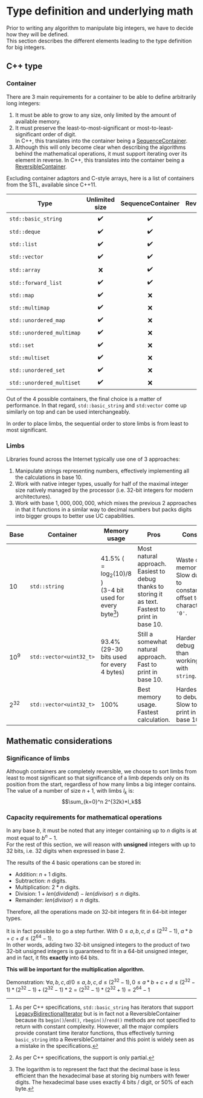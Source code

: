 # Type definition and underlying math

Prior to writing any algorithm to manipulate big integers, we have to decide how they will be defined.<br/>
This section describes the different elements leading to the type definition for big integers.

## C++ type

### Container

There are 3 main requirements for a container to be able to define arbitrarily long integers:

1. It must be able to grow to any size, only limited by the amount of available memory.
1. It must preserve the least-to-most-significant or most-to-least-significant order of digit.<br/>
In C++, this translates into the container being a [SequenceContainer](https://en.cppreference.com/w/cpp/named_req/SequenceContainer).
1. Although this will only become clear when describing the algorithms behind the mathematical operations, it must support iterating over its element in reverse.
In C++, this translates into the container being a [ReversibleContainer](https://en.cppreference.com/w/cpp/named_req/ReversibleContainer).

Excluding container adaptors and C-style arrays, here is a list of containers from the STL, available since C++11.

Type | Unlimited size | SequenceContainer | ReversibleContainer
---|:---:|:---:|:---:
`std::basic_string` | ✔️ | ✔️ | ✔️[^1]
`std::deque` | ✔️ | ✔️ | ✔️
`std::list` | ✔️| ✔️ | ✔️
`std::vector` | ✔️ | ✔️ | ✔️
`std::array` | ❌ | ✔️ | ✔️ [^2]
`std::forward_list` | ✔️| ✔️ | ❌
`std::map` | ✔️| ❌ | ✔️
`std::multimap` | ✔️| ❌ | ✔️
`std::unordered_map` | ✔️| ❌ | ❌
`std::unordered_multimap` | ✔️| ❌ | ❌
`std::set` | ✔️| ❌ | ✔️
`std::multiset` | ✔️| ❌ | ✔️
`std::unordered_set` | ✔️| ❌ | ❌
`std::unordered_multiset` | ✔️| ❌ | ❌

[^1]: As per C++ specifications, `std::basic_string` has iterators that support [LegacyBidirectionalIterator](https://en.cppreference.com/w/cpp/named_req/BidirectionalIterator) but is in fact not a ReversibleContainer because its `begin()`/`end()`, `rbegin()`/`rend()` methods are not specified to return with constant complexity. However, all the major compilers provide constant time iterator functions, thus effectively turning `basic_string` into a ReversibleContainer and this point is widely seen as a mistake in the specifications.
[^2]: As per C++ specifications, the support is only partial.

Out of the 4 possible containers, the final choice is a matter of performance. In that regard, `std::basic_string` and `std:vector` come up similarly on top and can be used interchangeably.

In order to place limbs, the sequential order to store limbs is from least to most significant.

### Limbs

Libraries found across the Internet typically use one of 3 approaches:

1. Manipulate strings representing numbers, effectively implementing all the calculations in base $`10`$.
1. Work with native integer types, usually for half of the maximal integer size natively managed by the processor (i.e. 32-bit integers for modern architectures).
1. Work with base $`1,000,000,000`$, which mixes the previous 2 approaches in that it functions in a similar way to decimal numbers but packs digits into bigger groups to better use UC capabilities.
 
Base|Container|Memory usage|Pros|Cons
---|---|---|---|---
 $`10`$ | `std::string` | 41.5% ( $`= \text{log}_2(10)/8`$ )<br/>(3-4 bit used for every byte[^3]) | Most natural approach.<br/>Easiest to debug thanks to storing it as text.<br/>Fastest to print in base 10. | Waste of memory.<br/>Slow due to constant offset to character `'0'`. 
 $`10^9`$ | `std::vector<uint32_t>` | 93.4%<br/>(29-30 bits used for every 4 bytes) | Still a somewhat natural approach.<br/>Fast to print in base 10. | Harder to debug than working with `string`.
 $`2^{32}`$ | `std::vector<uint32_t>` | 100% | Best memory usage.<br/>Fastest calculation. | Hardest to debug.<br/>Slow to print in base 10.

[^3]: The logarithm is to represent the fact that the decimal base is less efficient than the hexadecimal base at storing big numbers with fewer digits. The hexadecimal base uses exactly 4 bits / digit, or 50% of each byte.

## Mathematic considerations

### Significance of limbs

Although containers are completely reversible, we choose to sort limbs from least to most significant so that significance of a limb depends only on its position from the start, regardless of how many limbs a big integer contains.
The value of a number of size $`n+1`$, with limbs $`l_k`$ is:
$$\sum_{k=0}^n 2^{32k}*l_k$$


### Capacity requirements for mathematical operations

In any base $`b`$, it must be noted that any integer containing up to $`n`$ digits is at most equal to $`b^n - 1`$.<br/>
For the rest of this section, we will reason with **unsigned** integers with up to 32 bits, i.e. 32 digits when expressed in base $`2`$.

The results of the 4 basic operations can be stored in:

- Addition: $`n+1`$ digits.
- Subtraction: $`n`$ digits.
- Multiplication: $`2*n`$ digits.
- Division: $`1 + len(dividend) - len(divisor) \leq n`$ digits.
- Remainder: $`len(divisor) \leq n`$ digits.

Therefore, all the operations made on 32-bit integers fit in 64-bit integer types.

It is in fact possible to go a step further. With $`0 \leq a,b,c,d \leq (2^{32} - 1)`$, $`a*b + c +d \leq (2^{64} - 1)`$.<br/>
In other words, adding two 32-bit unsigned integers to the product of two 32-bit unsigned integers is guaranteed to fit in a 64-bit unsigned integer, and in fact, it fits **exactly** into 64 bits. 

**This will be important for the multiplication algorithm.**

Demonstration: $`\forall a,b,c,d / 0 \leq a,b,c,d \leq (2^{32} - 1), 0 \leq a*b+c+d \leq (2^{32} - 1) * (2^{32} - 1) + (2^{32} - 1) * 2 = (2^{32} - 1) * (2^{32} + 1) = 2^{64} - 1`$
